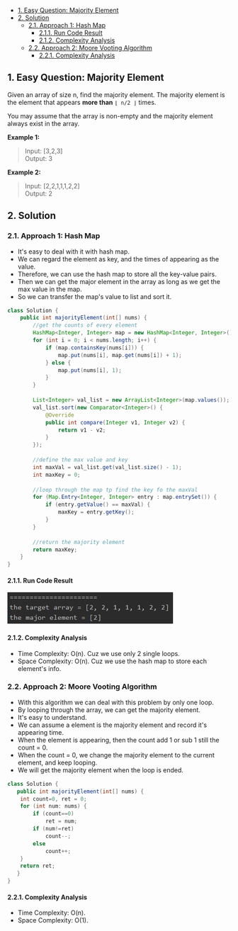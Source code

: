 <!-- TOC -->

- [1. Easy Question: Majority Element](#1-easy-question-majority-element)
- [2. Solution](#2-solution)
  - [2.1. Approach 1: Hash Map](#21-approach-1-hash-map)
    - [2.1.1. Run Code Result](#211-run-code-result)
    - [2.1.2. Complexity Analysis](#212-complexity-analysis)
  - [2.2. Approach 2: Moore Vooting Algorithm](#22-approach-2-moore-vooting-algorithm)
    - [2.2.1. Complexity Analysis](#221-complexity-analysis)

<!-- /TOC -->

## 1. Easy Question: Majority Element  

Given an array of size n, find the majority element. The majority element is the element that appears **more than** `⌊ n/2 ⌋` times.

You may assume that the array is non-empty and the majority element always exist in the array.

**Example 1:**

>Input: [3,2,3]  
>Output: 3

**Example 2:**

>Input: [2,2,1,1,1,2,2]  
>Output: 2

## 2. Solution

### 2.1. Approach 1: Hash Map
- It's easy to deal with it with hash map.  
- We can regard the element as key, and the times of appearing as the value.  
- Therefore, we can use the hash map to store all the key-value pairs.  
- Then we can get the major element in the array as long as we get the max value in the map.
- So we can transfer the map's value to list and sort it.

```java
class Solution {
    public int majorityElement(int[] nums) {
        //get the counts of every element
        HashMap<Integer, Integer> map = new HashMap<Integer, Integer>();
        for (int i = 0; i < nums.length; i++) {
            if (map.containsKey(nums[i])) {
                map.put(nums[i], map.get(nums[i]) + 1);
            } else {
                map.put(nums[i], 1);
            }
        }

        List<Integer> val_list = new ArrayList<Integer>(map.values());
        val_list.sort(new Comparator<Integer>() {
            @Override
            public int compare(Integer v1, Integer v2) {
                return v1 - v2;
            }
        });

        //define the max value and key
        int maxVal = val_list.get(val_list.size() - 1);
        int maxKey = 0;

        //loop through the map tp find the key fo the maxVal
        for (Map.Entry<Integer, Integer> entry : map.entrySet()) {
            if (entry.getValue() == maxVal) {
                maxKey = entry.getKey();
            }
        }

        //return the majority element
        return maxKey;
    }
}
```

#### 2.1.1. Run Code Result  
![pic](../99.images/2020-08-30-20-20-27.png)

#### 2.1.2. Complexity Analysis
- Time Complexity: O(n). Cuz we use only 2 single loops.
- Space Complexity: O(n). Cuz we use the hash map to store each element's info.

### 2.2. Approach 2: Moore Vooting Algorithm
- With this algorithm we can deal with this problem by only one loop.  
- By looping through the array, we can get the majority element.  
- It's easy to understand.  
- We can assume a element is the majority element and record it's appearing time.
- When the element is appearing, then the count add 1 or sub 1 still the count = 0.
- When the count = 0, we change the majority element to the current element, and keep looping.
- We will get the majority element when the loop is ended.

```java
class Solution {
   public int majorityElement(int[] nums) {
    int count=0, ret = 0;
    for (int num: nums) {
        if (count==0)
            ret = num;
        if (num!=ret)
            count--;
        else
            count++;
    }
    return ret;
   }
}
```

#### 2.2.1. Complexity Analysis
- Time Complexity: O(n).
- Space Complexity: O(1).